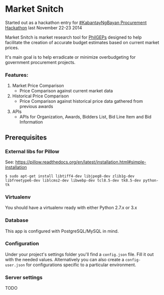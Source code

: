 Market Snitch
============
Started out as a hackathon entry for [#KabantayNgBayan Procurement Hackathon](http://data.gov.ph/news/kabantayngbayan-procurement-hack) last November 22-23 2014

Market Snitch is market research tool for [PhilGEPs](http://philgeps.gov.ph/) designed to help facilitate the creation of accurate budget estimates based on current market prices.

It's main goal is to help erradicate or minimize overbudgeting for government procurement projects.

### Features:
1. Market Price Comparison
   * Price Comparison against current market data
2. Historical Price Comparison
   * Price Comparison against historical price data gathered from previous awards
3. APIs
   * APIs for Organization, Awards, Bidders List, Bid Line Item and Bid Information


## Prerequisites


### External libs for Pillow

See: https://pillow.readthedocs.org/en/latest/installation.html#simple-installation

```
$ sudo apt-get install libtiff4-dev libjpeg8-dev zlib1g-dev libfreetype6-dev liblcms2-dev libwebp-dev tcl8.5-dev tk8.5-dev python-tk
```


### Virtualenv

You should have a virtualenv ready with either Python 2.7.x or 3.x


### Database

This app is configured with PostgreSQL/MySQL in mind.


### Configuration

Under your project's settings folder you'll find a `config.json` file. Fill it out with the needed
values. Alternatively you can also create a `config-user.json` for configurations specific to a
particular environment.


### Server settings

TODO

